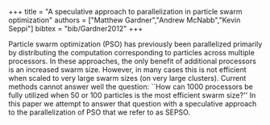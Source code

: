 +++
title =  "A speculative approach to parallelization in particle swarm optimization"
authors = ["Matthew Gardner","Andrew McNabb","Kevin Seppi"]
bibtex = "bib/Gardner2012"
+++

Particle swarm optimization (PSO) has previously been parallelized primarily by distributing the computation corresponding to particles across multiple processors. In these approaches, the only benefit of additional processors is an increased swarm size. However, in many cases this is not efficient when scaled to very large swarm sizes (on very large clusters). Current methods cannot answer well the question: ``How can 1000 processors be fully utilized when 50 or 100 particles is the most efficient swarm size?'' In this paper we attempt to answer that question with a speculative approach to the parallelization of PSO that we refer to as SEPSO.
